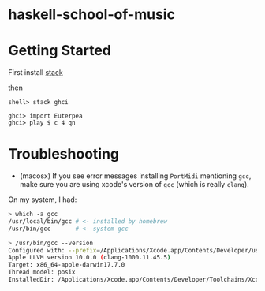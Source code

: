 # haskell-school-of-music

# Getting Started

First install [stack](https://docs.haskellstack.org/en/stable/README/)

then

```
shell> stack ghci

ghci> import Euterpea
ghci> play $ c 4 qn
```

# Troubleshooting

- (macosx) If you see error messages installing `PortMidi` mentioning `gcc`, make sure you are using xcode's version of `gcc` (which is really `clang`).

On my system, I had:

``` sh
> which -a gcc
/usr/local/bin/gcc # <- installed by homebrew
/usr/bin/gcc       # <- system gcc

> /usr/bin/gcc --version
Configured with: --prefix=/Applications/Xcode.app/Contents/Developer/usr --with-gxx-include-dir=/usr/include/c++/4.2.1
Apple LLVM version 10.0.0 (clang-1000.11.45.5)
Target: x86_64-apple-darwin17.7.0
Thread model: posix
InstalledDir: /Applications/Xcode.app/Contents/Developer/Toolchains/XcodeDefault.xctoolchain/usr/bin
```

